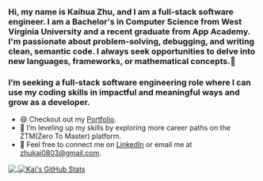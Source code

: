 ### Hi, my name is Kaihua Zhu, and I am a full-stack software engineer. I am a Bachelor's in Computer Science from West Virginia University and a recent graduate from App Academy. I'm passionate about problem-solving, debugging, and writing clean, semantic code. I always seek opportunities to delve into new languages, frameworks, or mathematical concepts.👋                      

### I’m seeking a full-stack software engineering role where I can use my coding skills in impactful and meaningful ways and grow as a developer.  

* 😄 Checkout out my [Portfolio](https://kaizhu94.github.io/).  
* 🌱 I’m leveling up my skills by exploring more career paths on the ZTM(Zero To Master) platform.
* 💬 Feel free to connect me on [LinkedIn](https://www.linkedin.com/in/kaihua-zhu-177a041b1/) or email me at <a href="mailto:zhukai0803@gmail.com?">zhukai0803@gmail.com</a>.   


<a href="https://github.com/kaizhu94/kaizhu94">
  <img align="center" src="https://github-readme-stats.vercel.app/api/top-langs/?username=kaizhu94&hide=java,html,tex&title_color=ffffff&text_color=c9cacc&icon_color=2bbc8a&bg_color=1d1f21&langs_count=3" />
</a>
<a href="https://github.com/kaizhu94/kaizhu94">
  <img align="center" src="https://github-readme-stats.vercel.app/api?username=kaizhu94&show_icons=true&line_height=27&count_private=true&title_color=ffffff&text_color=c9cacc&icon_color=2bbc8a&bg_color=1d1f21" alt="Kai's GitHub Stats" />
</a>


<!-- 
**kaizhu94/kaizhu94** is a ✨ _special_ ✨ repository because its `README.md` (this file) appears on your GitHub profile.

Here are some ideas to get you started:

- 🔭 I’m currently working on ...  
- 🌱 I’m currently learning ... 
- 👯 I’m looking to collaborate on ...
- 🤔 I’m looking for help with ...
- 💬 Ask me about ...
- 📫 How to reach me: ... 
- 😄 Pronouns: ...  
- ⚡ Fun fact: ...     
--> 
  
  
  
